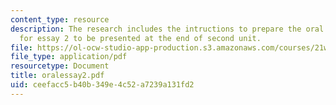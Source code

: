 ```yaml
---
content_type: resource
description: The research includes the intructions to prepare the oral presentation
  for essay 2 to be presented at the end of second unit.
file: https://ol-ocw-studio-app-production.s3.amazonaws.com/courses/21w-730-4-expository-writing-analyzing-mass-media-spring-2001/ceefacc5b40b349e4c52a7239a131fd2_oralessay2.pdf
file_type: application/pdf
resourcetype: Document
title: oralessay2.pdf
uid: ceefacc5-b40b-349e-4c52-a7239a131fd2
---
```

